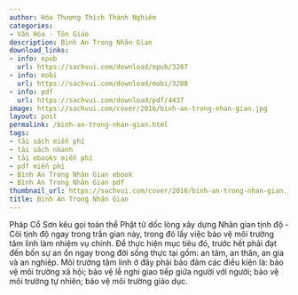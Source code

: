 ```yaml
---
author: Hòa Thượng Thích Thánh Nghiêm
categories:
- Văn Hóa - Tôn Giáo
description: Bình An Trong Nhân Gian
download_links:
- info: epub
  url: https://sachvui.com/download/epub/3287
- info: mobi
  url: https://sachvui.com/download/mobi/3288
- info: pdf
  url: https://sachvui.com/download/pdf/4437
image: https://sachvui.com/cover/2016/binh-an-trong-nhan-gian.jpg
layout: post
permalink: /binh-an-trong-nhan-gian.html
tags:
- tải sách miễn phí
- tải sách nhanh
- tải ebooks miễn phí
- pdf miễn phí
- Bình An Trong Nhân Gian ebook
- Bình An Trong Nhân Gian pdf
thumbnail_url: https://sachvui.com/cover/2016/binh-an-trong-nhan-gian.jpg
title: Bình An Trong Nhân Gian
---
```


 <div class="item-desc text-justify"> <p>Pháp Cổ Sơn kêu gọi toàn thể Phật tử dốc lòng xây dựng Nhân gian tịnh độ - Cõi tịnh độ ngay trong trần gian này, trong đó lấy việc bảo vệ môi trường tâm linh làm nhiệm vụ chính. Để thực hiện mục tiêu đó, trước hết phải đạt đến bốn sự an ổn ngay trong đời sống thực tại gồm: an tâm, an thân, an gia và an nghiệp. Môi trường tâm linh ở đây phải bảo đảm các điều kiện là: bảo vệ môi trường xã hội; bảo vệ lễ nghi giao tiếp giữa người với người; bảo vệ môi trường tự nhiên; bảo vệ môi trường giáo dục.</p> </div>